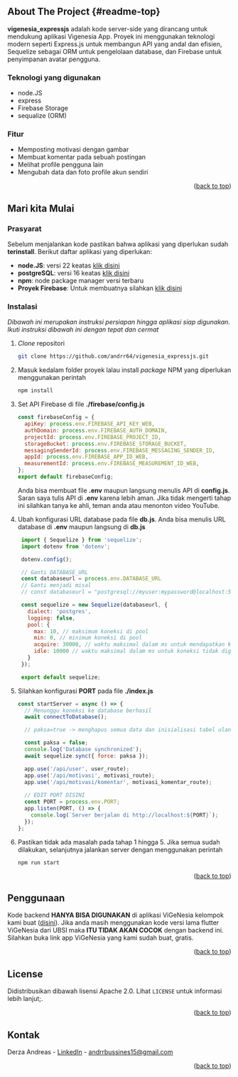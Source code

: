 <!-- Improved compatibility of back to top link: See: https://github.com/othneildrew/Best-README-Template/pull/73
<a id="readme-top"></a>
<!--
*** Thanks for checking out the Best-README-Template. If you have a suggestion
*** that would make this better, please fork the repo and create a pull request
*** or simply open an issue with the tag "enhancement".
*** Don't forget to give the project a star!
*** Thanks again! Now go create something AMAZING! :D
-->

<!-- PROJECT SHIELDS -->
<!--
*** I'm using markdown "reference style" links for readability.
*** Reference links are enclosed in brackets [ ] instead of parentheses ( ).
*** See the bottom of this document for the declaration of the reference variables
*** for contributors-url, forks-url, etc. This is an optional, concise syntax you may use.
*** https://www.markdownguide.org/basic-syntax/#reference-style-links
-->
<!-- [![Contributors][contributors-shield]][contributors-url]
[![Forks][forks-shield]][forks-url]
[![Stargazers][stars-shield]][stars-url]
[![Issues][issues-shield]][issues-url]
[![Unlicense License][license-shield]][license-url]
[![LinkedIn][linkedin-shield]][linkedin-url] -->

<!-- TABLE OF CONTENTS -->
<!-- <details>
  <summary>Table of Contents</summary>
  <ol>
    <li>
      <a href="#about-the-project">About The Project</a>
      <ul>
        <li><a href="#built-with">Built With</a></li>
      </ul>
    </li>
    <li>
      <a href="#getting-started">Getting Started</a>
      <ul>
        <li><a href="#prerequisites">Prerequisites</a></li>
        <li><a href="#installation">Installation</a></li>
      </ul>
    </li>
    <li><a href="#usage">Usage</a></li>
    <li><a href="#roadmap">Roadmap</a></li>
    <li><a href="#contributing">Contributing</a></li>
    <li><a href="#license">License</a></li>
    <li><a href="#contact">Contact</a></li>
    <li><a href="#acknowledgments">Acknowledgments</a></li>
  </ol>
</details>
 -->

<!-- ABOUT THE PROJECT -->

## About The Project {#readme-top}

**vigenesia_expressjs** adalah kode server-side yang dirancang untuk mendukung aplikasi Vigenesia App. Proyek ini menggunakan teknologi modern seperti Express.js untuk membangun API yang andal dan efisien, Sequelize sebagai ORM untuk pengelolaan database, dan Firebase untuk penyimpanan avatar pengguna.

### Teknologi yang digunakan

- node.JS
- express
- Firebase Storage
- sequalize (ORM)

### Fitur
- Memposting motivasi dengan gambar
- Membuat komentar pada sebuah postingan
- Melihat profile pengguna lain
- Mengubah data dan foto profile akun sendiri

<p align="right">(<a href="#readme-top">back to top</a>)</p>

<!-- GETTING STARTED -->

## Mari kita Mulai

### Prasyarat

Sebelum menjalankan kode pastikan bahwa aplikasi yang diperlukan sudah **terinstall**. Berikut daftar aplikasi yang diperlukan:

- **node.JS**: versi 22 keatas [klik disini](https://nodejs.org/en)
- **postgreSQL**: versi 16 keatas [klik disini](https://www.postgresql.org/download)
- **npm**: node package manager versi terbaru
- **Proyek Firebase**: Untuk membuatnya silahkan [klik disini](https://console.firebase.google.com/)



### Instalasi

_Dibawah ini merupakan instruksi persiapan hingga aplikasi siap digunakan. Ikuti instruksi dibawah ini dengan tepat dan cermat_

1. *Clone* repositori
   ```sh
   git clone https://github.com/andrr64/vigenesia_expressjs.git
   ```
2. Masuk kedalam folder proyek lalau install *package* NPM yang diperlukan menggunakan perintah
   ```sh
   npm install
   ```
3. Set API Firebase di file **./firebase/config.js**
   ```js
   const firebaseConfig = {
     apiKey: process.env.FIREBASE_API_KEY_WEB,
     authDomain: process.env.FIREBASE_AUTH_DOMAIN,
     projectId: process.env.FIREBASE_PROJECT_ID,
     storageBucket: process.env.FIREBASE_STORAGE_BUCKET,
     messagingSenderId: process.env.FIREBASE_MESSAGING_SENDER_ID,
     appId: process.env.FIREBASE_APP_ID_WEB,
     measurementId: process.env.FIREBASE_MEASUREMENT_ID_WEB,
   };
   export default firebaseConfig;
   ```
   Anda bisa membuat file **.env** maupun langsung menulis API di **config.js**. Saran saya tulis API di **.env** karena lebih aman. Jika tidak mengerti tahap ini silahkan tanya ke ahli, teman anda atau menonton video YouTube.
  
4. Ubah konfigurasi URL database pada file **db.js**. Anda bisa menulis URL database di **.env** maupun langsung di **db.js**
   ```js
    import { Sequelize } from 'sequelize';
    import dotenv from 'dotenv';

    dotenv.config();

    // Ganti DATABASE_URL
    const databaseurl = process.env.DATABASE_URL
    // Ganti menjadi misal
    // const databaseurl = "postgresql://myuser:mypassword@localhost:5432/mydatabase"

    const sequelize = new Sequelize(databaseurl, {
      dialect: 'postgres',
      logging: false,
      pool: {
        max: 10, // maksimum koneksi di pool
        min: 0, // minimum koneksi di pool
        acquire: 30000, // waktu maksimal dalam ms untuk mendapatkan koneksi
        idle: 10000 // waktu maksimal dalam ms untuk koneksi tidak digunakan
      }
    });

    export default sequelize;
   ```

5. Silahkan konfigurasi **PORT** pada file **./index.js**
    ```js
    const startServer = async () => {
      // Menunggu koneksi ke database berhasil
      await connectToDatabase();

      // paksa=true -> menghapus semua data dan inisialisasi tabel ulang

      const paksa = false;
      console.log('Database synchronized');
      await sequelize.sync({ force: paksa });

      app.use('/api/user', user_route);
      app.use('/api/motivasi', motivasi_route);
      app.use('/api/motivasi/komentar', motivasi_komentar_route);
      
      // EDIT PORT DISINI
      const PORT = process.env.PORT;
      app.listen(PORT, () => {
        console.log(`Server berjalan di http://localhost:${PORT}`);
      });
    };
    ```


6. Pastikan tidak ada masalah pada tahap 1 hingga 5. Jika semua sudah dilakukan, selanjutnya jalankan server dengan menggunakan perintah
   ```pwsh
   npm run start
   ```


<p align="right">(<a href="#readme-top">back to top</a>)</p>

<!-- USAGE EXAMPLES -->

## Penggunaan

Kode backend **HANYA BISA DIGUNAKAN** di aplikasi ViGeNesia kelompok kami buat ([disini]()). Jika anda masih menggunakan kode versi lama flutter ViGeNesia dari UBSI maka **ITU TIDAK AKAN COCOK** dengan backend ini. Silahkan buka link app ViGeNesia yang kami sudah buat, gratis.

<p align="right">(<a href="#readme-top">back to top</a>)</p>

<!-- ## Kontributor
Contributions are what make the open source community such an amazing place to learn, inspire, and create. Any contributions you make are **greatly appreciated**.

If you have a suggestion that would make this better, please fork the repo and create a pull request. You can also simply open an issue with the tag "enhancement".
Don't forget to give the project a star! Thanks again!

1. Fork the Project
2. Create your Feature Branch (`git checkout -b feature/AmazingFeature`)
3. Commit your Changes (`git commit -m 'Add some AmazingFeature'`)
4. Push to the Branch (`git push origin feature/AmazingFeature`)
5. Open a Pull Request

### Top contributors:

<a href="https://github.com/othneildrew/Best-README-Template/graphs/contributors">
  <img src="https://contrib.rocks/image?repo=othneildrew/Best-README-Template" alt="contrib.rocks image" />
</a>

<p align="right">(<a href="#readme-top">back to top</a>)</p>

LICENSE -->
## License

Didistribusikan dibawah lisensi Apache 2.0. Lihat `LICENSE` untuk informasi lebih lanjut;.

<p align="right">(<a href="#readme-top">back to top</a>)</p>

<!-- CONTACT -->

## Kontak

Derza Andreas - [LinkedIn](https://www.linkedin.com/in/derza-andreas-940376216/) - andrrbussines15@gmail.com

<p align="right">(<a href="#readme-top">back to top</a>)</p>